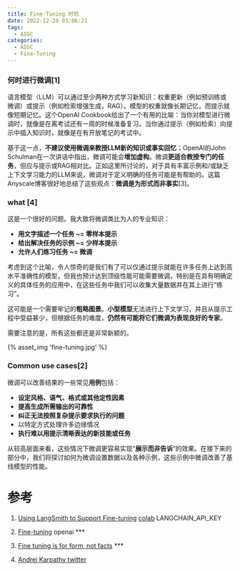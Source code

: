 ```yaml
---
title: Fine-Tuning 时机
date: 2022-12-28 03:06:21
tags:
  - AIGC
categories:
  - AIGC  
  - Fine-Tuning
---
```


<p></p>
<!-- more -->



### 何时进行微调[1]

语言模型（LLM）可以通过至少两种方式学习新知识：权重更新（例如预训练或微调）或提示（例如检索增强生成，RAG）。模型的权重就像长期记忆，而提示就像短期记忆。这个OpenAI Cookbook给出了一个有用的比喻：当你对模型进行微调时，就像是在离考试还有一周的时候准备复习。当你通过提示（例如检索）向提示中插入知识时，就像是在有开放笔记的考试中。

基于这一点，**不建议使用微调来教授LLM新的知识或事实回忆**；OpenAI的John Schulman在一次讲话中指出，微调可能会**增加虚构**。微调**更适合教授专门的任务**，但应与提示或RAG相对比。正如这里所讨论的，对于具有丰富示例和/或缺乏上下文学习能力的LLM来说，微调对于定义明确的任务可能是有帮助的。这篇Anyscale博客很好地总结了这些观点：**微调是为形式而非事实**[3]。

### what [4]
这是一个很好的问题。我大致将微调类比为人的专业知识：
- **用文字描述一个任务 ~= 零样本提示**
- **给出解决任务的示例 ~= 少样本提示**
- **允许人们练习任务 ~= 微调**

考虑到这个比喻，令人惊奇的是我们有了可以仅通过提示就能在许多任务上达到高水平准确性的模型，但我也预计达到顶级性能可能需要微调，特别是在具有明确定义的具体任务的应用中，在这些任务中我们可以收集大量数据并在其上进行“练习”。

这可能是一个需要牢记的**粗略图景**。**小型模型**无法进行上下文学习，并且从提示工程中受益甚少，但根据任务的难度，**仍然有可能将它们微调为表现良好的专家**。

需要注意的是，所有这些都还是非常新颖的。

{% asset_img  'fine-tuning.jpg' %}

### Common use cases[2]
微调可以改善结果的一些常见**用例**包括：

- **设定风格、语气、格式或其他定性因素**
- **提高生成所需输出的可靠性**
- **纠正无法按照复杂提示要求执行的问题**
- 以特定方式处理许多边缘情况
- **执行难以用提示清晰表达的新技能或任务**

从较高层面来看，这些情况下微调更容易实现“**展示而非告诉**”的效果。在接下来的部分中，我们将探讨如何为微调设置数据以及各种示例，这些示例中微调改善了基线模型的性能。



# 参考
1. [Using LangSmith to Support Fine-tuning](https://blog.langchain.dev/using-langsmith-to-support-fine-tuning-of-open-source-llms/)
     [colab](https://colab.research.google.com/drive/1tpywvzwOS74YndNXhI8NUaEfPeqOc7ub?usp=sharing&ref=blog.langchain.dev)   LANGCHAIN_API_KEY
  
2. [Fine-tuning](https://platform.openai.com/docs/guides/fine-tuning)  openai *** 

3. [Fine tuning is for form, not facts](https://www.anyscale.com/blog/fine-tuning-is-for-form-not-facts) ***

4. [Andrej Karpathy twitter](https://twitter.com/karpathy/status/1655994367033884672) 
